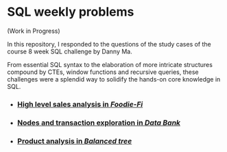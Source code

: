 # SQL weekly problems

(Work in Progress)

In this repository, I responded to the questions of the study cases of the course 8 week SQL challenge by Danny Ma. 

From essential SQL syntax to the elaboration of more intricate structures compound by CTEs, window functions and recursive queries, these challenges were a splendid way to solidify the hands-on core knowledge in SQL.


- ### [High level sales analysis in _Foodie-Fi_](https://github.com/GBlanch/SQL-weekly-challenges/blob/main/3.Foodie_fi/README.md)
- ### [Nodes and transaction exploration in _Data Bank_](https://github.com/GBlanch/SQL-weekly-challenges/blob/main/4.Data%20bank/README.md)
- ### [Product analysis in _Balanced tree_](https://github.com/GBlanch/SQL-weekly-challenges/blob/main/7.Balanced%20tree/README.md)
